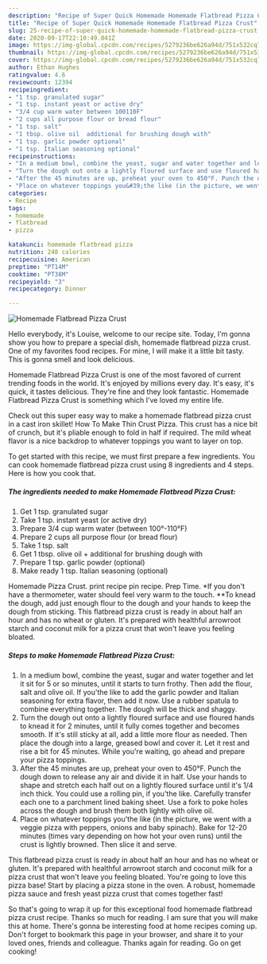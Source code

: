 ```yaml
---
description: "Recipe of Super Quick Homemade Homemade Flatbread Pizza Crust"
title: "Recipe of Super Quick Homemade Homemade Flatbread Pizza Crust"
slug: 25-recipe-of-super-quick-homemade-homemade-flatbread-pizza-crust
date: 2020-09-17T22:10:49.041Z
image: https://img-global.cpcdn.com/recipes/5279236be626a94d/751x532cq70/homemade-flatbread-pizza-crust-recipe-main-photo.jpg
thumbnail: https://img-global.cpcdn.com/recipes/5279236be626a94d/751x532cq70/homemade-flatbread-pizza-crust-recipe-main-photo.jpg
cover: https://img-global.cpcdn.com/recipes/5279236be626a94d/751x532cq70/homemade-flatbread-pizza-crust-recipe-main-photo.jpg
author: Ethan Hughes
ratingvalue: 4.6
reviewcount: 12394
recipeingredient:
- "1 tsp. granulated sugar"
- "1 tsp. instant yeast or active dry"
- "3/4 cup warm water between 100110F"
- "2 cups all purpose flour or bread flour"
- "1 tsp. salt"
- "1 tbsp. olive oil  additional for brushing dough with"
- "1 tsp. garlic powder optional"
- "1 tsp. Italian seasoning optional"
recipeinstructions:
- "In a medium bowl, combine the yeast, sugar and water together and let it sit for 5 or so minutes, until it starts to turn frothy. Then add the flour, salt and olive oil. If you&#39;the like to add the garlic powder and Italian seasoning for extra flavor, then add it now. Use a rubber spatula to combine everything together. The dough will be thick and shaggy."
- "Turn the dough out onto a lightly floured surface and use floured hands to knead it for 2 minutes, until it fully comes together and becomes smooth. If it&#39;s still sticky at all, add a little more flour as needed. Then place the dough into a large, greased bowl and cover it. Let it rest and rise a bit for 45 minutes. While you&#39;re waiting, go ahead and prepare your pizza toppings."
- "After the 45 minutes are up, preheat your oven to 450°F. Punch the dough down to release any air and divide it in half. Use your hands to shape and stretch each half out on a lightly floured surface until it&#39;s 1/4 inch thick. You could use a rolling pin, if you&#39;the like. Carefully transfer each one to a parchment lined baking sheet. Use a fork to poke holes across the dough and brush them both lightly with olive oil."
- "Place on whatever toppings you&#39;the like (in the picture, we went with a veggie pizza with peppers, onions and baby spinach). Bake for 12-20 minutes (times vary depending on how hot your oven runs) until the crust is lightly browned. Then slice it and serve."
categories:
- Recipe
tags:
- homemade
- flatbread
- pizza

katakunci: homemade flatbread pizza 
nutrition: 248 calories
recipecuisine: American
preptime: "PT14M"
cooktime: "PT38M"
recipeyield: "3"
recipecategory: Dinner

---
```



![Homemade Flatbread Pizza Crust](https://img-global.cpcdn.com/recipes/5279236be626a94d/751x532cq70/homemade-flatbread-pizza-crust-recipe-main-photo.jpg)

Hello everybody, it's Louise, welcome to our recipe site. Today, I'm gonna show you how to prepare a special dish, homemade flatbread pizza crust. One of my favorites food recipes. For mine, I will make it a little bit tasty. This is gonna smell and look delicious.

Homemade Flatbread Pizza Crust is one of the most favored of current trending foods in the world. It's enjoyed by millions every day. It's easy, it's quick, it tastes delicious. They're fine and they look fantastic. Homemade Flatbread Pizza Crust is something which I've loved my entire life.

Check out this super easy way to make a homemade flatbread pizza crust in a cast iron skillet! How To Make Thin Crust Pizza. This crust has a nice bit of crunch, but it&#39;s pliable enough to fold in half if required. The mild wheat flavor is a nice backdrop to whatever toppings you want to layer on top.


To get started with this recipe, we must first prepare a few ingredients. You can cook homemade flatbread pizza crust using 8 ingredients and 4 steps. Here is how you cook that.

<!--inarticleads1-->

##### The ingredients needed to make Homemade Flatbread Pizza Crust:

1. Get 1 tsp. granulated sugar
1. Take 1 tsp. instant yeast (or active dry)
1. Prepare 3/4 cup warm water (between 100°-110°F)
1. Prepare 2 cups all purpose flour (or bread flour)
1. Take 1 tsp. salt
1. Get 1 tbsp. olive oil + additional for brushing dough with
1. Prepare 1 tsp. garlic powder (optional)
1. Make ready 1 tsp. Italian seasoning (optional)


Homemade Pizza Crust. print recipe pin recipe. Prep Time. *If you don&#39;t have a thermometer, water should feel very warm to the touch. **To knead the dough, add just enough flour to the dough and your hands to keep the dough from sticking. This flatbread pizza crust is ready in about half an hour and has no wheat or gluten. It&#39;s prepared with healthful arrowroot starch and coconut milk for a pizza crust that won&#39;t leave you feeling bloated. 

<!--inarticleads2-->

##### Steps to make Homemade Flatbread Pizza Crust:

1. In a medium bowl, combine the yeast, sugar and water together and let it sit for 5 or so minutes, until it starts to turn frothy. Then add the flour, salt and olive oil. If you&#39;the like to add the garlic powder and Italian seasoning for extra flavor, then add it now. Use a rubber spatula to combine everything together. The dough will be thick and shaggy.
1. Turn the dough out onto a lightly floured surface and use floured hands to knead it for 2 minutes, until it fully comes together and becomes smooth. If it&#39;s still sticky at all, add a little more flour as needed. Then place the dough into a large, greased bowl and cover it. Let it rest and rise a bit for 45 minutes. While you&#39;re waiting, go ahead and prepare your pizza toppings.
1. After the 45 minutes are up, preheat your oven to 450°F. Punch the dough down to release any air and divide it in half. Use your hands to shape and stretch each half out on a lightly floured surface until it&#39;s 1/4 inch thick. You could use a rolling pin, if you&#39;the like. Carefully transfer each one to a parchment lined baking sheet. Use a fork to poke holes across the dough and brush them both lightly with olive oil.
1. Place on whatever toppings you&#39;the like (in the picture, we went with a veggie pizza with peppers, onions and baby spinach). Bake for 12-20 minutes (times vary depending on how hot your oven runs) until the crust is lightly browned. Then slice it and serve.


This flatbread pizza crust is ready in about half an hour and has no wheat or gluten. It&#39;s prepared with healthful arrowroot starch and coconut milk for a pizza crust that won&#39;t leave you feeling bloated. You&#39;re going to love this pizza base! Start by placing a pizza stone in the oven. A robust, homemade pizza sauce and fresh yeast pizza crust that comes together fast! 

So that's going to wrap it up for this exceptional food homemade flatbread pizza crust recipe. Thanks so much for reading. I am sure that you will make this at home. There's gonna be interesting food at home recipes coming up. Don't forget to bookmark this page in your browser, and share it to your loved ones, friends and colleague. Thanks again for reading. Go on get cooking!
